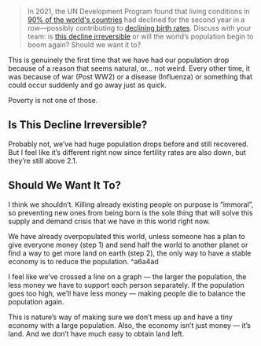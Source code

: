 > In 2021, the UN Development Program found that living conditions in [90% of the world's countries](https://www.dw.com/en/un-index-shows-living-standards-declining-in-90-of-countries/a-63052023) had declined for the second year in a row—possibly contributing to [declining birth rates](https://www.insights.uca.org.au/is-the-cost-of-living-crisis-just-the-new-normal/). Discuss with your team: is [this decline irreversible](https://www.mckinsey.com/mgi/our-research/dependency-and-depopulation-confronting-the-consequences-of-a-new-demographic-reality) or will the world’s population begin to boom again? Should we want it to?

This is genuinely the first time that we have had our population drop because of a reason that seems natural, or… not weird. Every other time, it was because of war (Post WW2) or a disease (Influenza) or something that could occur suddenly and go away just as quick.

Poverty is not one of those.

## Is This Decline Irreversible?

Probably not, we’ve had huge population drops before and still recovered. But I feel like it’s different right now since fertility rates are also down, but they’re still above 2.1. 

## Should We Want It To?

I think we shouldn’t. Killing already existing people on purpose is “immoral”, so preventing new ones from being born is the sole thing that will solve this supply and demand crisis that we have in this world right now.

We have already overpopulated this world, unless someone has a plan to give everyone money (step 1) and send half the world to another planet or find a way to get more land on earth (step 2), the only way to have a stable economy is to reduce the population. ^a6a4ad

I feel like we’ve crossed a line on a graph — the larger the population, the less money we have to support each person separately. If the population goes too high, we’ll have less money — making people die to balance the population again.

This is nature’s way of making sure we don’t mess up and have a tiny economy with a large population. Also, the economy isn’t just money — it’s land. And we don’t have much easy to obtain land left.
